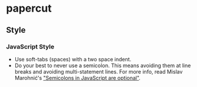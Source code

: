 papercut
========

## Style

### JavaScript Style
* Use soft-tabs (spaces) with a two space indent.
* Do your best to never use a semicolon. This means avoiding them at line breaks and avoiding multi-statement lines. For more info, read Mislav Marohnić's ["Semicolons in JavaScript are optional"](http://mislav.uniqpath.com/2010/05/semicolons/).
